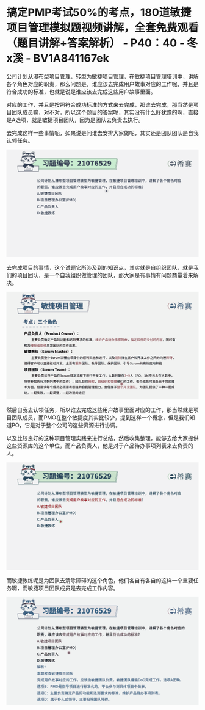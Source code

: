 # 搞定PMP考试50%的考点，180道敏捷项目管理模拟题视频讲解，全套免费观看（题目讲解+答案解析） - P40：40 - 冬x溪 - BV1A841167ek

公司计划从瀑布型项目管理，转型为敏捷项目管理，在敏捷项目管理培训中，讲解各个角色对应的职责，那么问题是，谁应该去完成用户故事对应的工作呢，并且是符合成功的标准，也就是说是谁应该去完成这些用户故事里面。

对应的工作，并且是按照符合成功标准的方式来去完成，那谁去完成，那当然是项目团队成员嘛，对不对，所以这个题目的答案呢，其实没有什么好犹豫的啊，直接是A选项，就是敏捷项目团队，因为是团队去负责去执行。

去完成这样一些事情呃，如果说是问谁去安排大家做呢，其实还是团队团队是自我认领任务。

![](img/753bd72d95e842b37298fcaf577d06e8_1.png)

去完成项目的事情，这个试题它所涉及到的知识点，其实就是自组织团队，就是我们的项目团队，是一个自我组织做管理的团队，那大家是有事情有问题商量着来解决。



![](img/753bd72d95e842b37298fcaf577d06e8_3.png)

然后自我去认领任务，所以谁去完成这些用户故事里面对应的工作，那当然就是项目团队成员，而PMO在整个敏捷度其实比较少，提到这样一个概念，但是我们知道PO，它是对于整个公司的这些资源进行协调。

以及比较良好的这种项目管理实践来进行总结，然后收集整理，能够去给大家提供这些资源库的这个单位，而产品负责人，他是对于产品待办事项列表来去负责的人。



![](img/753bd72d95e842b37298fcaf577d06e8_5.png)

而敏捷教练呢是为团队去清除障碍的这个角色，他们各自有各自的这样一个重要任务啊，而敏捷项目团队成员是去完成工作内容。



![](img/753bd72d95e842b37298fcaf577d06e8_7.png)
